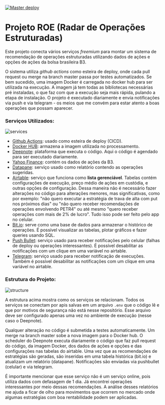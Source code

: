[![Master deploy](https://github.com/flaboss/projeto_ROE/actions/workflows/deploy.yaml/badge.svg?branch=main)](https://github.com/flaboss/projeto_ROE/actions/workflows/deploy.yaml)

# Projeto ROE (Radar de Operações Estruturadas)
Este projeto conecta vários serviços *freemium* para montar um sistema de recomendação de operações estruturadas utilizando dados de ações e opções de ações da bolsa brasileira B3.

O sistema utiliza *github actions* como esteira de deploy, onde cada pull request ou merge na branch master passa por testes automatizados. Se bem sucedido, uma imagem Docker é carregada no docker hub para ser utilizada na execução. A imagem já tem todas as bibliotecas necessárias pré instaladas, o que faz com que a execução seja mais rápida, pulando a etapa de instalação. O projeto é executado diariamente e envia notificações via push e via telegram - os meios que me convém para estar atento a boas operações que possam aparecer.

### Serviços Utilizados:
![services](https://user-images.githubusercontent.com/8702703/168903597-d864a65e-f9b9-46c5-b5f9-72b27a14c734.png)

* [Github Actions](https://github.com/features/actions): usado como esteira de deploy (CICD).
* [Docker HUB](https://hub.docker.com/): armazena a imagem utilizada no processamento.
* [Deepnote](https://deepnote.com): plataforma que executa o código. Aqui o código é agendado para ser executado diariamente.
* [Yahoo Finance](https://finance.yahoo.com/): contém os dados de ações da B3.
* [Datapane](https://datapane.com/getting-started/#): serviço usado como relatório contendo as operações sugeridas.
* [Airtable](https://airtable.com/): serviço que funciona como **lista gerenciável**. Tabelas contém configurações de execução, preço médio de ações em custódia, e outras opções de configuração. Dessa maneira não é necessário fazer alterações no código para alterações menores, mas significativas, como por exemplo: "não quero executar a estratégia de trava de alta com put nos próximos dias" ou "não quero receber recomendações de operações envolvendo PETR4" ou até mesmo "quero receber operações com mais de 2% de lucro". Tudo isso pode ser feito pelo app no celular.
* [Bit.io](https://docs.bit.io/v1.0/docs): serve como uma base de dados para armazenar o histórico de operações. É possível visualizar as tabelas, plotar gráficos e fazer queries usando SQL.
* [Push Bullet](https://www.pushbullet.com/): serviço usado para receber notificações pelo celular (falhas de deploy ou operações interessantes). É possível desabilitar as notificações com um clique em uma variável no airtable.
* [Telegram](https://telegram.org/): serviço usado para receber notificação de execuções.  Também é possível desabilitar as notificações com um clique em uma variável no airtable.

### Estrutura do Projeto:
![structure](https://user-images.githubusercontent.com/8702703/168903745-f0f289dc-c39a-448c-ad53-2d1da65c2102.png)

A estrutura acima mostra como os serviços se relacionam. Todos os serviços se conectam por apis salvas em um arquivo `.env` que o código lê e que por motivos de segurança não está nesse repositório. Esse arquivo deve ser configurado apenas uma vez no ambiente de execução (nesse caso o Deepnote).

Qualquer alteração no código é submetida a testes automaticamente. Um merge na branch master sobe a nova imagem para o Docker hub.
O scheduler do Deepnote executa diariamente o código que faz pull request do código, da imagem Docker, dos dados de ações e opções e das configurações nas tabelas do airtable.
Uma vez que as recomendações de estratégias são geradas, são inseridas em uma tabela histórica (bit.io) e atualizam um relatório (datapane).
Notificações são enviadas via pushbullet (celular) e via telegram.

É importante mencionar que esse serviço não é um serviço online, pois utiliza dados com defasagem de 1 dia. Já encontrei operações interessantes por meio dessas recomendações. A análise desses relatórios me ajuda a ficar de olho para movimentos que ocorrem no mercado onde algumas estratégias com boa rentabilidade podem ser aplicadas.
